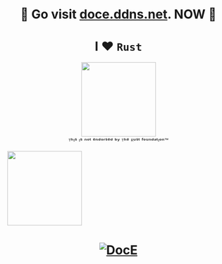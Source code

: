 <h1 align="center">
  🚨 Go visit <a href="https://doce.ddns.net">doce.ddns.net</a>. NOW 🚨
</h1>
<h1 align="center">
  I ❤ <code>Rust</code>
</h1>
<p align="center">
  <img width=169 src="https://media.tenor.com/v1dPoOluqiwAAAAC/ferris-rust.gif" /> <br />
ᵀʰᶦˢ ᶦˢ ⁿᵒᵗ ᵉⁿᵈᵒʳˢᵉᵈ ᵇʸ ᵀʰᵉ ᴿᵘˢᵗ ᶠᵒᵘⁿᵈᵃᵗᶦᵒⁿ™
</p>
<img align="center" width=169 src="https://tenor.com/bYHkb.gif" /> <br />

<h1 align="center"><img</h1>

  <a href="https://github.com/d-hain">
    <img align="center" alt="DocE" src="https://github-readme-stats.vercel.app/api/top-langs/?username=d-hain&include_all_commits=true&count_private=true&theme=midnight-purple&show_icons=true&bg_color=0D1117&border_radius=20&langs_count=5" />
  </a>
